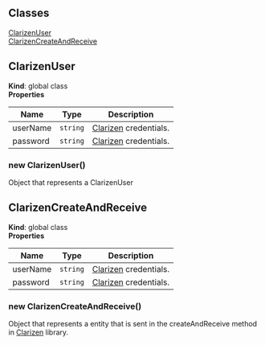## Classes

<dl>
<dt><a href="#ClarizenUser">ClarizenUser</a></dt>
<dd></dd>
<dt><a href="#ClarizenCreateAndReceive">ClarizenCreateAndReceive</a></dt>
<dd></dd>
</dl>

<a name="ClarizenUser"></a>
## ClarizenUser
**Kind**: global class  
**Properties**

| Name | Type | Description |
| --- | --- | --- |
| userName | <code>string</code> | [Clarizen](Clarizen) credentials. |
| password | <code>string</code> | [Clarizen](Clarizen) credentials. |

<a name="new_ClarizenUser_new"></a>
### new ClarizenUser()
Object that represents a ClarizenUser

<a name="ClarizenCreateAndReceive"></a>
## ClarizenCreateAndReceive
**Kind**: global class  
**Properties**

| Name | Type | Description |
| --- | --- | --- |
| userName | <code>string</code> | [Clarizen](Clarizen) credentials. |
| password | <code>string</code> | [Clarizen](Clarizen) credentials. |

<a name="new_ClarizenCreateAndReceive_new"></a>
### new ClarizenCreateAndReceive()
Object that represents a entity that is sent in the createAndReceive
method in [Clarizen](Clarizen) library.

